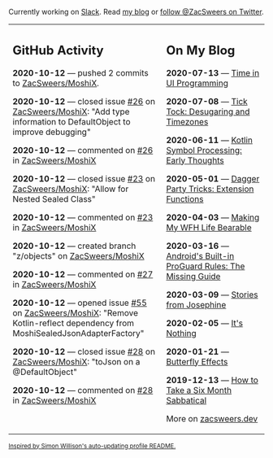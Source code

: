 Currently working on [Slack](https://slack.com/). Read [my blog](https://zacsweers.dev/) or [follow @ZacSweers on Twitter](https://twitter.com/ZacSweers).

<table><tr><td valign="top" width="60%">

## GitHub Activity
<!-- githubActivity starts -->
**2020-10-12** — pushed 2 commits to [ZacSweers/MoshiX](https://api.github.com/repos/ZacSweers/MoshiX).

**2020-10-12** — closed issue [#26](https://api.github.com/repos/ZacSweers/MoshiX/issues/26) on [ZacSweers/MoshiX](https://api.github.com/repos/ZacSweers/MoshiX): "Add type information to DefaultObject to improve debugging"

**2020-10-12** — commented on [#26](https://github.com/ZacSweers/MoshiX/issues/26#issuecomment-706871481) in [ZacSweers/MoshiX](https://api.github.com/repos/ZacSweers/MoshiX)

**2020-10-12** — closed issue [#23](https://api.github.com/repos/ZacSweers/MoshiX/issues/23) on [ZacSweers/MoshiX](https://api.github.com/repos/ZacSweers/MoshiX): "Allow for Nested Sealed Class"

**2020-10-12** — commented on [#23](https://github.com/ZacSweers/MoshiX/issues/23#issuecomment-706870282) in [ZacSweers/MoshiX](https://api.github.com/repos/ZacSweers/MoshiX)

**2020-10-12** — created branch "z/objects" on [ZacSweers/MoshiX](https://api.github.com/repos/ZacSweers/MoshiX)

**2020-10-12** — commented on [#27](https://github.com/ZacSweers/MoshiX/issues/27#issuecomment-706869885) in [ZacSweers/MoshiX](https://api.github.com/repos/ZacSweers/MoshiX)

**2020-10-12** — opened issue [#55](https://api.github.com/repos/ZacSweers/MoshiX/issues/55) on [ZacSweers/MoshiX](https://api.github.com/repos/ZacSweers/MoshiX): "Remove Kotlin-reflect dependency from MoshiSealedJsonAdapterFactory"

**2020-10-12** — closed issue [#28](https://api.github.com/repos/ZacSweers/MoshiX/issues/28) on [ZacSweers/MoshiX](https://api.github.com/repos/ZacSweers/MoshiX): "toJson on a @DefaultObject"

**2020-10-12** — commented on [#28](https://github.com/ZacSweers/MoshiX/issues/28#issuecomment-706869059) in [ZacSweers/MoshiX](https://api.github.com/repos/ZacSweers/MoshiX)
<!-- githubActivity ends -->
</td><td valign="top" width="40%">

## On My Blog
<!-- blog starts -->
**2020-07-13** — [Time in UI Programming](https://www.zacsweers.dev/time-in-ui/)

**2020-07-08** — [Tick Tock: Desugaring and Timezones](https://www.zacsweers.dev/ticktock-desugaring-timezones/)

**2020-06-11** — [Kotlin Symbol Processing: Early Thoughts](https://www.zacsweers.dev/kotlin-symbol-processor-early-thoughts/)

**2020-05-01** — [Dagger Party Tricks: Extension Functions](https://www.zacsweers.dev/dagger-party-tricks-extension-functions/)

**2020-04-03** — [Making My WFH Life Bearable](https://www.zacsweers.dev/making-wfh-life-bearable/)

**2020-03-16** — [Android's Built-in ProGuard Rules: The Missing Guide](https://www.zacsweers.dev/android-proguard-rules/)

**2020-03-09** — [Stories from Josephine](https://www.zacsweers.dev/stories-from-josephine/)

**2020-02-05** — [It's Nothing](https://www.zacsweers.dev/its-nothing/)

**2020-01-21** — [Butterfly Effects](https://www.zacsweers.dev/butterfly-effects/)

**2019-12-13** — [How to Take a Six Month Sabbatical](https://www.zacsweers.dev/how-to-take-a-six-month-sabbatical/)
<!-- blog ends -->
More on [zacsweers.dev](https://zacsweers.dev/)
</td></tr></table>

<sub><a href="https://simonwillison.net/2020/Jul/10/self-updating-profile-readme/">Inspired by Simon Willison's auto-updating profile README.</a></sub>